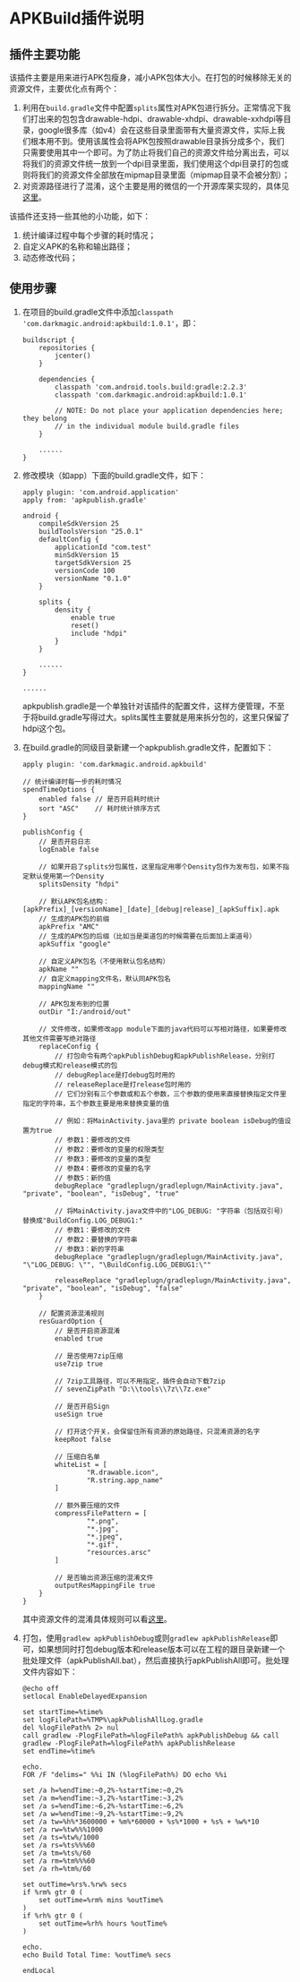 # APKBuild插件说明

## 插件主要功能
该插件主要是用来进行APK包瘦身，减小APK包体大小。在打包的时候移除无关的资源文件，主要优化点有两个：
1. 利用在`build.gradle`文件中配置`splits`属性对APK包进行拆分。正常情况下我们打出来的包包含drawable-hdpi、drawable-xhdpi、drawable-xxhdpi等目录，google很多库（如v4）会在这些目录里面带有大量资源文件，实际上我们根本用不到。使用该属性会将APK包按照drawable目录拆分成多个，我们只需要使用其中一个即可。为了防止将我们自己的资源文件给分离出去，可以将我们的资源文件统一放到一个dpi目录里面，我们使用这个dpi目录打的包或则将我们的资源文件全部放在mipmap目录里面（mipmap目录不会被分割）；
2. 对资源路径进行了混淆，这个主要是用的微信的一个开源库莱实现的，具体见[这里](https://github.com/shwenzhang/AndResGuard/blob/master/doc/how_to_work.zh-cn.md)。

该插件还支持一些其他的小功能，如下：
1. 统计编译过程中每个步骤的耗时情况；
2. 自定义APK的名称和输出路径；
3. 动态修改代码；

## 使用步骤
1. 在项目的build.gradle文件中添加`classpath 'com.darkmagic.android:apkbuild:1.0.1'`，即：
	```
	buildscript {
	    repositories {
	        jcenter()
	    }
	
	    dependencies {
	        classpath 'com.android.tools.build:gradle:2.2.3'
	        classpath 'com.darkmagic.android:apkbuild:1.0.1'
	
	        // NOTE: Do not place your application dependencies here; they belong
	        // in the individual module build.gradle files
	    }
		
	    ......
	}
	```

2. 修改模块（如app）下面的build.gradle文件，如下：
	```
	apply plugin: 'com.android.application'
	apply from: 'apkpublish.gradle'

	android {
        compileSdkVersion 25
	    buildToolsVersion "25.0.1"
	    defaultConfig {
	        applicationId "com.test"
	        minSdkVersion 15
	        targetSdkVersion 25
	        versionCode 100
	        versionName "0.1.0"
	    }
	
	    splits {
	        density {
	            enable true
	            reset()
	            include "hdpi"
	        }
	    }
	
	    ......
	}

	......
	```
	apkpublish.gradle是一个单独针对该插件的配置文件，这样方便管理，不至于将build.gradle写得过大。splits属性主要就是用来拆分包的，这里只保留了hdpi这个包。

3. 在build.gradle的同级目录新建一个apkpublish.gradle文件，配置如下：
	```
	apply plugin: 'com.darkmagic.android.apkbuild'

	// 统计编译时每一步的耗时情况
	spendTimeOptions {
	    enabled false // 是否开启耗时统计
	    sort "ASC"    // 耗时统计排序方式
	}

	publishConfig {
        // 是否开启日志
	    logEnable false
	
	    // 如果开启了splits分包属性，这里指定用哪个Density包作为发布包，如果不指定默认使用第一个Density
	    splitsDensity "hdpi"
	
	    // 默认APK包名结构：[apkPrefix]_[versionName]_[date]_[debug|release]_[apkSuffix].apk
	    // 生成的APK包的前缀
	    apkPrefix "AMC"
	    // 生成的APK包的后缀（比如当是渠道包的时候需要在后面加上渠道号）
	    apkSuffix "google"
	
	    // 自定义APK包名（不使用默认包名结构）
	    apkName ""
	    // 自定义mapping文件名，默认同APK包名
	    mappingName ""
	
	    // APK包发布到的位置
	    outDir "I:/android/out"
	
	    // 文件修改，如果修改app module下面的java代码可以写相对路径，如果要修改其他文件需要写绝对路径
	    replaceConfig {
	        // 打包命令有两个apkPublishDebug和apkPublishRelease，分别打debug模式和release模式的包
	        // debugReplace是打debug包时用的
	        // releaseReplace是打release包时用的
	        // 它们分别有三个参数或和五个参数，三个参数的使用来直接替换指定文件里指定的字符串，五个参数主要是用来替换变量的值
			
	        // 例如：将MainActivity.java里的 private boolean isDebug的值设置为true
	        // 参数1：要修改的文件
	        // 参数2：要修改的变量的权限类型
	        // 参数3：要修改的变量的类型
	        // 参数4：要修改的变量的名字
	        // 参数5：新的值
	        debugReplace "gradleplugn/gradleplugn/MainActivity.java", "private", "boolean", "isDebug", "true"
	
	        // 将MainActivity.java文件中的"LOG_DEBUG: "字符串（包括双引号）替换成"BuildConfig.LOG_DEBUG1:"
	        // 参数1：要修改的文件
	        // 参数2：要替换的字符串
	        // 参数3：新的字符串
	        debugReplace "gradleplugn/gradleplugn/MainActivity.java", "\"LOG_DEBUG: \"", "\BuildConfig.LOG_DEBUG1:\""
	
	        releaseReplace "gradleplugn/gradleplugn/MainActivity.java", "private", "boolean", "isDebug", "false"
	    }
	
	    // 配置资源混淆规则
	    resGuardOption {
	        // 是否开启资源混淆
	        enabled true
	
	        // 是否使用7zip压缩
	        use7zip true
	
	        // 7zip工具路径，可以不用指定，插件会自动下载7zip
	        // sevenZipPath "D:\\tools\\7z\\7z.exe"
	
	        // 是否开启Sign
	        useSign true
	
	        // 打开这个开关，会保留住所有资源的原始路径，只混淆资源的名字
	        keepRoot false
	
	        // 压缩白名单
	        whiteList = [
	                "R.drawable.icon",
	                "R.string.app_name"
	        ]
	
	        // 额外要压缩的文件
	        compressFilePattern = [
	                "*.png",
	                "*.jpg",
	                "*.jpeg",
	                "*.gif",
	                "resources.arsc"
	        ]
	
	        // 是否输出资源压缩的混淆文件
	        outputResMappingFile true
	    }
	}

	```
	其中资源文件的混淆具体规则可以看[这里](https://github.com/shwenzhang/AndResGuard/blob/master/doc/how_to_work.zh-cn.md)。

4. 打包，使用`gradlew apkPublishDebug`或则`gradlew apkPublishRelease`即可，如果想同时打包debug版本和release版本可以在工程的跟目录新建一个批处理文件（apkPublishAll.bat），然后直接执行apkPublishAll即可。批处理文件内容如下：
	```
	@echo off
	setlocal EnableDelayedExpansion
		
	set startTime=%time%
	set logFilePath=%TMP%\apkPublishAllLog.gradle
	del %logFilePath% 2> nul
	call gradlew -PlogFilePath=%logFilePath% apkPublishDebug && call gradlew -PlogFilePath=%logFilePath% apkPublishRelease
	set endTime=%time%
	
	echo.
	FOR /F "delims=" %%i IN (%logFilePath%) DO echo %%i
	
	set /a h=%endTime:~0,2%-%startTime:~0,2%
	set /a m=%endTime:~3,2%-%startTime:~3,2%
	set /a s=%endTime:~6,2%-%startTime:~6,2%
	set /a w=%endTime:~9,2%-%startTime:~9,2%
	set /a tw=%h%*3600000 + %m%*60000 + %s%*1000 + %s% + %w%*10
	set /a rw=%tw%%%1000
	set /a ts=%tw%/1000
	set /a rs=%ts%%%60
	set /a tm=%ts%/60
	set /a rm=%tm%%%60
	set /a rh=%tm%/60
	
	set outTime=%rs%.%rw% secs
	if %rm% gtr 0 (
		set outTime=%rm% mins %outTime%
	)
	if %rh% gtr 0 (
		set outTime=%rh% hours %outTime%
	)
	
	echo.
	echo Build Total Time: %outTime% secs
	
	endLocal
	```
